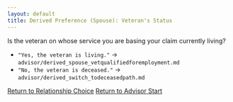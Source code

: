 ```yaml
---
layout: default
title: Derived Preference (Spouse): Veteran's Status
---
```


Is the veteran on whose service you are basing your claim currently living?

*   `"Yes, the veteran is living."` -> `advisor/derived_spouse_vetqualifiedforemployment.md`
*   `"No, the veteran is deceased."` -> `advisor/derived_switch_todeceasedpath.md`

[Return to Relationship Choice](./derived_intro.md)
[Return to Advisor Start](./start.md)
